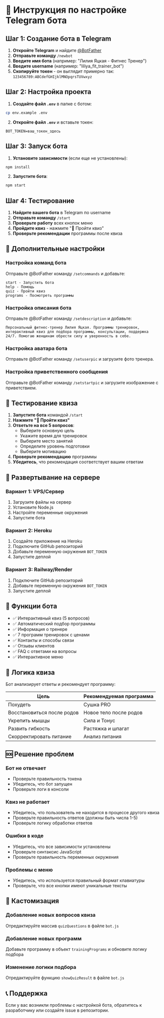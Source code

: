 # 🚀 Инструкция по настройке Telegram бота

## Шаг 1: Создание бота в Telegram

1. **Откройте Telegram** и найдите [@BotFather](https://t.me/BotFather)
2. **Отправьте команду** `/newbot`
3. **Введите имя бота** (например: "Лилия Яцкая - Фитнес Тренер")
4. **Введите username** (например: "liliya_fit_trainer_bot")
5. **Скопируйте токен** - он выглядит примерно так: `123456789:ABCdefGHIjklMNOpqrsTUVwxyz`

## Шаг 2: Настройка проекта

1. **Создайте файл `.env`** в папке с ботом:
```bash
cp env.example .env
```

2. **Откройте файл `.env`** и вставьте токен:
```
BOT_TOKEN=ваш_токен_здесь
```

## Шаг 3: Запуск бота

1. **Установите зависимости** (если еще не установлены):
```bash
npm install
```

2. **Запустите бота**:
```bash
npm start
```

## Шаг 4: Тестирование

1. **Найдите вашего бота** в Telegram по username
2. **Отправьте команду** `/start`
3. **Проверьте работу** всех кнопок меню
4. **Пройдите квиз** - нажмите "🧠 Пройти квиз"
5. **Проверьте рекомендации** программы после квиза

## 🔧 Дополнительные настройки

### Настройка команд бота
Отправьте @BotFather команду `/setcommands` и добавьте:
```
start - Запустить бота
help - Помощь
quiz - Пройти квиз
programs - Посмотреть программы
```

### Настройка описания бота
Отправьте @BotFather команду `/setdescription` и добавьте:
```
Персональный фитнес-тренер Лилия Яцкая. Программы тренировок, интерактивный квиз для подбора программы, консультации, поддержка 24/7. Помогаю женщинам обрести силу и уверенность в себе.
```

### Настройка аватара бота
Отправьте @BotFather команду `/setuserpic` и загрузите фото тренера.

### Настройка приветственного сообщения
Отправьте @BotFather команду `/setstartpic` и загрузите изображение с приветствием.

## 🧠 Тестирование квиза

1. **Запустите бота** командой `/start`
2. **Нажмите "🧠 Пройти квиз"**
3. **Ответьте на все 5 вопросов**:
   - Выберите основную цель
   - Укажите время для тренировок
   - Выберите место занятий
   - Определите уровень подготовки
   - Выберите мотивацию
4. **Проверьте рекомендацию** программы
5. **Убедитесь**, что рекомендация соответствует вашим ответам

## 🚀 Развертывание на сервере

### Вариант 1: VPS/Сервер
1. Загрузите файлы на сервер
2. Установите Node.js
3. Настройте переменные окружения
4. Запустите бота

### Вариант 2: Heroku
1. Создайте приложение на Heroku
2. Подключите GitHub репозиторий
3. Добавьте переменную окружения `BOT_TOKEN`
4. Запустите деплой

### Вариант 3: Railway/Render
1. Подключите GitHub репозиторий
2. Добавьте переменную окружения `BOT_TOKEN`
3. Запустите деплой

## 📱 Функции бота

- ✅ Интерактивный квиз (5 вопросов)
- ✅ Автоматический подбор программы
- ✅ Информация о тренере
- ✅ 7 программ тренировок с ценами
- ✅ Контакты и способы связи
- ✅ Отзывы клиентов
- ✅ FAQ с ответами на вопросы
- ✅ Интерактивное меню

## 🧠 Логика квиза

Бот анализирует ответы и рекомендует программу:

| Цель | Рекомендуемая программа |
|------|------------------------|
| Похудеть | Сушка PRO |
| Восстановиться после родов | Новое тело после родов |
| Укрепить мышцы | Сила и Тонус |
| Развить гибкость | Растяжка и шпагат |
| Скорректировать питание | Анализ питания |

## 🆘 Решение проблем

### Бот не отвечает
- Проверьте правильность токена
- Убедитесь, что бот запущен
- Проверьте логи в консоли

### Квиз не работает
- Убедитесь, что пользователь не находится в процессе другого квиза
- Проверьте правильность ответов (должны быть числа 1-5)
- Проверьте логику обработки ответов

### Ошибки в коде
- Убедитесь, что все зависимости установлены
- Проверьте синтаксис JavaScript
- Проверьте правильность переменных окружения

### Проблемы с меню
- Убедитесь, что используется правильный формат клавиатуры
- Проверьте, что все кнопки имеют уникальные тексты

## 🔧 Кастомизация

### Добавление новых вопросов квиза
Отредактируйте массив `quizQuestions` в файле `bot.js`

### Добавление новых программ
Добавьте программу в объект `trainingPrograms` и обновите логику подбора

### Изменение логики подбора
Отредактируйте функцию `showQuizResult` в файле `bot.js`

## 📞 Поддержка

Если у вас возникли проблемы с настройкой бота, обратитесь к разработчику или создайте issue в репозитории.